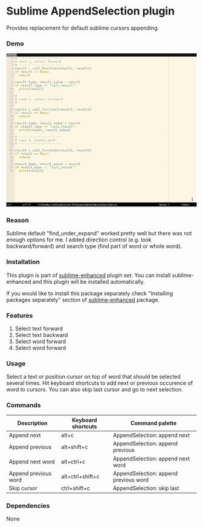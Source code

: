 # Sublime AppendSelection plugin

Provides replacement for default sublime cursors appending.


### Demo

![Demo](https://github.com/shagabutdinov/sublime-enhanced-demos/raw/master/append_selection.gif "Demo")


### Reason

Sublime default "find_under_expand" worked pretty well but there was not enough
options for me. I added direction control (e.g. look backward/forward) and
search type (find part of word or whole word).


### Installation

This plugin is part of [sublime-enhanced](http://github.com/shagabutdinov/sublime-enhanced)
plugin set. You can install sublime-enhanced and this plugin will be installed
automatically.

If you would like to install this package separately check "Installing packages
separately" section of [sublime-enhanced](http://github.com/shagabutdinov/sublime-enhanced)
package.


### Features

1. Select text forward
2. Select text backward
3. Select word forward
4. Select word forward


### Usage

Select a text or position cursor on top of word that should be selected several
times. Hit keyboard shortcuts to add next or previous occurence of word to
cursors. You can also skip last cursor and go to next selection.


### Commands

| Description          | Keyboard shortcuts | Command palette                       |
|----------------------|--------------------|---------------------------------------|
| Append next          | alt+c              | AppendSelection: append next          |
| Append previous      | alt+shift+c        | AppendSelection: append previous      |
| Append next word     | alt+ctrl+c         | AppendSelection: append next word     |
| Append previous word | alt+ctrl+shift+c   | AppendSelection: append previous word |
| Skip cursor          | ctrl+shift+c       | AppendSelection: skip last            |


### Dependencies

None